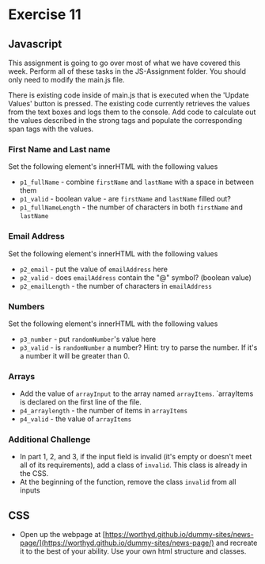 # Exercise 11 

## Javascript
This assignment is going to go over most of what we have covered this week.  Perform all of these tasks in the JS-Assignment folder. You should only need to modify the main.js file.

There is existing code inside of main.js that is executed when the 'Update Values' button is pressed.  The existing code currently retrieves the values from the text boxes and logs them to the console.  Add code to calculate out the values described in the strong tags and  populate the corresponding span tags with the values.

### First Name and Last name
Set the following element's innerHTML with the following values

- `p1_fullName` - combine `firstName` and `lastName` with a space in between them
-  `p1_valid` -  boolean value - are `firstName` and `lastName` filled out?
- `p1_fullNameLength` - the number of characters in both `firstName` and `lastName`

### Email Address
Set the following element's innerHTML with the following values

- `p2_email` - put the value of `emailAddress` here
- `p2_valid` - does `emailAddress` contain the "@" symbol? (boolean value)
- `p2_emailLength` - the number of characters in `emailAddress`

### Numbers 
Set the following element's innerHTML with the following values

- `p3_number` - put `randomNumber`'s value here
- `p3_valid` - is `randomNumber` a number? Hint: try to parse the number. If it's a number it will be greater than 0.

### Arrays 

- Add the value of `arrayInput` to the array named `arrayItems`. `arrayItems is declared on the first line of the file.
- `p4_arraylength` - the number of items in `arrayItems`
- `p4_valid` - the value of `arrayItems`



### Additional Challenge 
- In part 1, 2, and 3, if the input field is invalid (it's empty or doesn't meet all of its requirements), add a class of `invalid`. This class is already in the CSS.
- At the beginning of the function, remove the class `invalid` from all inputs


## CSS 
- Open up the webpage at [https://worthyd.github.io/dummy-sites/news-page/](https://worthyd.github.io/dummy-sites/news-page/) and recreate it to the best of your ability. Use your own html structure and classes.